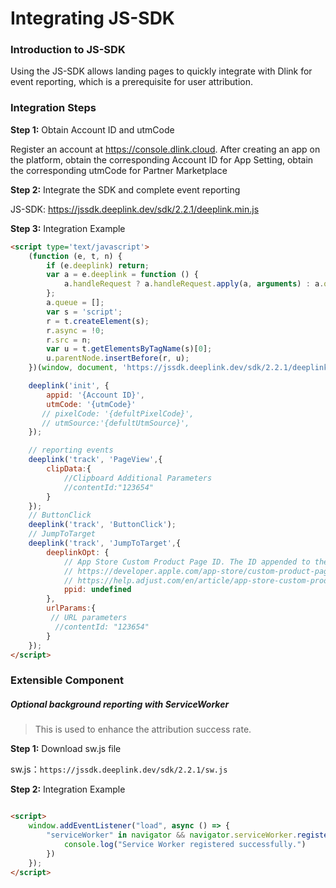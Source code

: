 # Integrating JS-SDK

### Introduction to JS-SDK

Using the JS-SDK allows landing pages to quickly integrate with Dlink for event reporting, which is a prerequisite for user attribution.

### Integration Steps

**Step 1:** Obtain Account ID and utmCode

Register an account at https://console.dlink.cloud.  After creating an app on the platform, obtain the corresponding Account ID  for App Setting,  obtain the corresponding utmCode  for Partner Marketplace

**Step 2:** Integrate the SDK and complete event reporting

JS-SDK: https://jssdk.deeplink.dev/sdk/2.2.1/deeplink.min.js

**Step 3:** Integration Example

```html
<script type='text/javascript'>
    (function (e, t, n) {
        if (e.deeplink) return;
        var a = e.deeplink = function () {
            a.handleRequest ? a.handleRequest.apply(a, arguments) : a.queue.push(arguments)
        };
        a.queue = [];
        var s = 'script';
        r = t.createElement(s);
        r.async = !0;
        r.src = n;
        var u = t.getElementsByTagName(s)[0];
        u.parentNode.insertBefore(r, u);
    })(window, document, 'https://jssdk.deeplink.dev/sdk/2.2.1/deeplink.min.js');

    deeplink('init', {
        appid: '{Account ID}',
        utmCode: '{utmCode}'
       // pixelCode: '{defultPixelCode}',
       // utmSource:'{defultUtmSource}',
    });

    // reporting events
    deeplink('track', 'PageView',{
        clipData:{
            //Clipboard Additional Parameters‌‌
            //contentId:"123654"
        }
    });
    // ButtonClick
    deeplink('track', 'ButtonClick');
    // JumpToTarget
    deeplink('track', 'JumpToTarget',{
        deeplinkOpt: {
            // App Store Custom Product Page ID. The ID appended to the link url or redirect URL letting Apple knows which product page to redirect users to.
            // https://developer.apple.com/app-store/custom-product-pages/
            // https://help.adjust.com/en/article/app-store-custom-product-pages
            ppid: undefined 
        },
        urlParams:{
         // URL parameters
          //contentId: "123654"
        }
    });
</script>

```
### Extensible Component‌

##### Optional background reporting with ServiceWorker

> This is used to enhance the attribution success rate.

**Step 1:** Download sw.js file

 sw.js：`https://jssdk.deeplink.dev/sdk/2.2.1/sw.js`

**Step 2:** Integration Example

```html

<script>
    window.addEventListener("load", async () => {
        "serviceWorker" in navigator && navigator.serviceWorker.register(`./sw.js?time=${(new Date).getTime()}`).then(e => {
            console.log("Service Worker registered successfully.")
        })
    });
</script>
```





